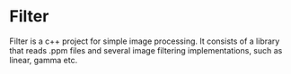 # Filter

Filter is a c++ project for simple image processing. It consists of a library that reads .ppm files and several image filtering implementations, such as linear, gamma etc.
